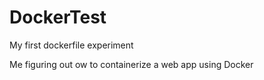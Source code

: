 # DockerTest
My first dockerfile experiment

Me figuring out ow to containerize a web app using Docker
